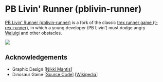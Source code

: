 # PB Livin' Runner (pblivin-runner)

[PB Livin' Runner (pblivin-runner)](https://pblivin0x.github.io/pblivin-runner/) is a fork of the classic [trex runner game (t-rex-runner)](https://wayou.github.io/t-rex-runner/), in which a young developer (PB Livin') must dodge angry [Waluigi](https://www.youtube.com/watch?v=e6bjq8HC_iQ) and other obstacles. 

![](assets/pblivin-runner.gif)

## Acknowledgements
* Graphic Design [[Nikki Mantis](https://www.nikkimantis.com/)]
* Dinosaur Game [[Source Code](https://cs.chromium.org/chromium/src/components/neterror/resources/offline.js?q=t-rex+package:%5Echromium$&dr=C&l=7)] [[Wikipedia](https://en.wikipedia.org/wiki/Dinosaur_Game)]
